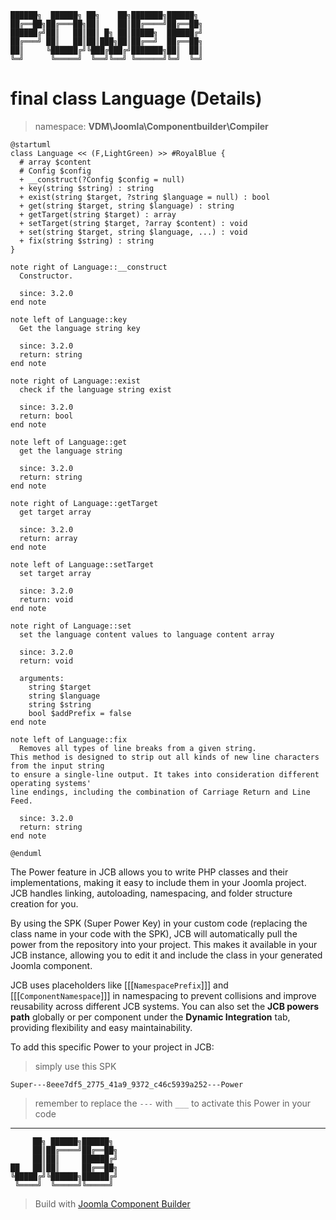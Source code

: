 ```
██████╗  ██████╗ ██╗    ██╗███████╗██████╗
██╔══██╗██╔═══██╗██║    ██║██╔════╝██╔══██╗
██████╔╝██║   ██║██║ █╗ ██║█████╗  ██████╔╝
██╔═══╝ ██║   ██║██║███╗██║██╔══╝  ██╔══██╗
██║     ╚██████╔╝╚███╔███╔╝███████╗██║  ██║
╚═╝      ╚═════╝  ╚══╝╚══╝ ╚══════╝╚═╝  ╚═╝
```
# final class Language (Details)
> namespace: **VDM\Joomla\Componentbuilder\Compiler**

```uml
@startuml
class Language << (F,LightGreen) >> #RoyalBlue {
  # array $content
  # Config $config
  + __construct(?Config $config = null)
  + key(string $string) : string
  + exist(string $target, ?string $language = null) : bool
  + get(string $target, string $language) : string
  + getTarget(string $target) : array
  + setTarget(string $target, ?array $content) : void
  + set(string $target, string $language, ...) : void
  + fix(string $string) : string
}

note right of Language::__construct
  Constructor.

  since: 3.2.0
end note

note left of Language::key
  Get the language string key

  since: 3.2.0
  return: string
end note

note right of Language::exist
  check if the language string exist

  since: 3.2.0
  return: bool
end note

note left of Language::get
  get the language string

  since: 3.2.0
  return: string
end note

note right of Language::getTarget
  get target array

  since: 3.2.0
  return: array
end note

note left of Language::setTarget
  set target array

  since: 3.2.0
  return: void
end note

note right of Language::set
  set the language content values to language content array

  since: 3.2.0
  return: void
  
  arguments:
    string $target
    string $language
    string $string
    bool $addPrefix = false
end note

note left of Language::fix
  Removes all types of line breaks from a given string.
This method is designed to strip out all kinds of new line characters from the input string
to ensure a single-line output. It takes into consideration different operating systems'
line endings, including the combination of Carriage Return and Line Feed.

  since: 3.2.0
  return: string
end note
 
@enduml
```

The Power feature in JCB allows you to write PHP classes and their implementations, making it easy to include them in your Joomla project. JCB handles linking, autoloading, namespacing, and folder structure creation for you.

By using the SPK (Super Power Key) in your custom code (replacing the class name in your code with the SPK), JCB will automatically pull the power from the repository into your project. This makes it available in your JCB instance, allowing you to edit it and include the class in your generated Joomla component.

JCB uses placeholders like [[[`NamespacePrefix`]]] and [[[`ComponentNamespace`]]] in namespacing to prevent collisions and improve reusability across different JCB systems. You can also set the **JCB powers path** globally or per component under the **Dynamic Integration** tab, providing flexibility and easy maintainability.

To add this specific Power to your project in JCB:

> simply use this SPK
```
Super---8eee7df5_2775_41a9_9372_c46c5939a252---Power
```
> remember to replace the `---` with `___` to activate this Power in your code

---
```
     ██╗ ██████╗██████╗
     ██║██╔════╝██╔══██╗
     ██║██║     ██████╔╝
██   ██║██║     ██╔══██╗
╚█████╔╝╚██████╗██████╔╝
 ╚════╝  ╚═════╝╚═════╝
```
> Build with [Joomla Component Builder](https://git.vdm.dev/joomla/Component-Builder)

